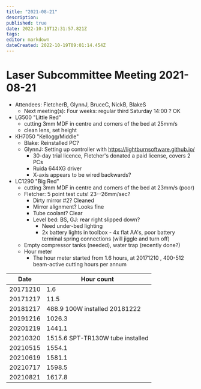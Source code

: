 ```yaml
---
title: "2021-08-21"
description: 
published: true
date: 2022-10-19T12:31:57.821Z
tags: 
editor: markdown
dateCreated: 2022-10-19T09:01:14.454Z
---
```


# Laser Subcommittee Meeting 2021-08-21

-   Attendees: FletcherB, GlynnJ, BruceC, NickB, BlakeS
    -   Next meeting(s): Four weeks: regular third Saturday 14:00 ? OK
-   LG500 "Little Red"
    -   cutting 3mm MDF in centre and corners of the bed at 25mm/s
    -   clean lens, set height
-   KH7050 "Kellogg/Middle"
    -   Blake: Reinstalled PC?
    -   GlynnJ: Setting up controller with <https://lightburnsoftware.github.io/>
        -   30-day trial licence, Fletcher's donated a paid license, covers 2 PCs
        -   Ruida 644XG driver
        -   X-axis appears to be wired backwards?
-   LC1290 "Big Red"
    -   cutting 3mm MDF in centre and corners of the bed at 23mm/s (poor)
    -   Fletcher: 5 point test cuts! 23--26mm/sec?
        -   Dirty mirror \#2? Cleaned
        -   Mirror alignment? Looks fine
        -   Tube coolant? Clear
        -   Level bed: BS, GJ: rear right slipped down?
            -   Need under-bed lighting
            -   2x battery lights in toolbox - 4x flat AA's, poor battery terminal spring connections (will jiggle and turn off)
    -   Empty compressor tanks (needed), water trap (recently done?)
    -   Hour meter
        -   The hour meter started from 1.6 hours, at 20171210 , 400-512 beam-active cutting hours per annum

| Date     | Hour count                       |
|----------|----------------------------------|
| 20171210 | 1.6                              |
| 20171217 | 11.5                             |
| 20181217 | 488.9 100W installed 20181222    |
| 20191216 | 1026.3                           |
| 20201219 | 1441.1                           |
| 20210320 | 1515.6 SPT-TR130W tube installed |
| 20210515 | 1554.1                           |
| 20210619 | 1581.1                           |
| 20210717 | 1598.5                           |
| 20210821 | 1617.8                           |
